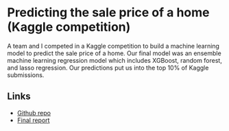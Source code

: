 # Predicting the sale price of a home (Kaggle competition)

A team and I competed in a Kaggle competition to build a machine learning model to predict the sale price of a home. Our final model was an ensemble machine learning regression model which includes XGBoost, random forest, and lasso regression. Our predictions put us into the top 10% of Kaggle submissions. 

## Links

- [Github repo](https://github.com/trevor-johnson/house_price_prediction)
- [Final report](https://github.com/trevor-johnson/house_price_prediction/blob/master/final_report/final_report.ipynb)